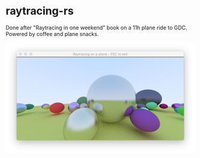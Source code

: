 # raytracing-rs

Done after "Raytracing in one weekend" book on a 11h plane ride to GDC.  
Powered by coffee and plane snacks.

![alt text](https://github.com/AlexEne/raytracing-rs/blob/master/screenshots/12%20part%204.png)
